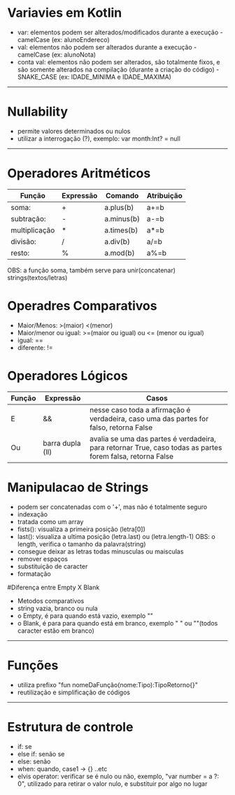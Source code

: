# Variavies em Kotlin

 - var: elementos podem ser alterados/modificados durante a execução - camelCase (ex: alunoEndereco)
 - val: elementos não podem ser alterados durante a execução - camelCase (ex: alunoNota)
 - conta val: elementos não podem ser alterados, são totalmente fixos, e são somente alterados na compilação (durante a criação do código) - SNAKE_CASE (ex: IDADE_MINIMA e IDADE_MAXIMA)
___
# Nullability
 - permite valores determinados ou nulos
 - utilizar a interrogação (?), exemplo: var month:Int? = null
 ___
# Operadores Aritméticos
 |  Função      | Expressão | Comando  | Atribuição|
 |--------------|-----------|----------|-----------|
 | soma:        |  +        |a.plus(b) |a+=b       |
 | subtração:   |  -        |a.minus(b)|a-=b       |
 | multiplicação|  *        |a.times(b)|a*=b       |
 | divisão:     |  /        |a.div(b)  |a/=b       |
 | resto:       |  %        |a.mod(b)  |a%=b       |

OBS: a função soma, também serve para unir(concatenar) strings(textos/letras)

# Operadres Comparativos
 - Maior/Menos: >(maior) <(menor)
 - Maior/menor ou igual: >=(maior ou igual) ou <= (menor ou igual)
 - igual: ==
 - diferente: !=

# Operadores Lógicos
|Função|Expressão|Casos                                                                                                      |
|---   |---      |---                                                                                                        |
|E     | &&      |nesse caso toda a afirmação é verdadeira, caso uma das partes for falso, retorna False                     |
|Ou    | barra dupla (ll)    |avalia se uma das partes é verdadeira, para retornar True, caso todas as partes forem falsa, retorna False |

# Manipulacao de Strings
 - podem ser concatenadas com o '+', mas não é totalmente seguro
 - indexação
 - tratada como um array
 - fists(): visualiza a primeira posição (letra[0])
 - last(): visualiza a ultima posição (letra.last) ou (letra.length-1) OBS: o length, verifica o tamanho da palavra(string)
 - consegue deixar as letras todas minusculas ou maisculas
 - remover espaços
 - substituição de caracter
 - formatação

#Diferença entre Empty X Blank

 - Metodos comparativos
 - string vazia, branco ou nula
 - o Empty, é para quando está vazio, exemplo ""
 - o Blank, é para para quando está em branco, exemplo "    " ou ""(todos caracter estão em branco)

___
# Funções
 - utiliza prefixo "fun nomeDaFunção(nome:Tipo):TipoRetorno{}"
 - reutilização e simplificação de códigos
___
# Estrutura de controle
 - if: se
 - else if: senão se
 - else: senão
 - when: quando, case1 -> {} ..etc
 - elvis operator: verificar se é nulo ou não, exemplo, "var number = a ?: 0", utilizado para retirar o valor nulo, e substituir por algo no lugar
